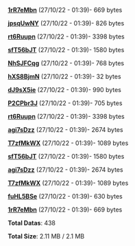 [**1rR7eMbn**](/data/1rR7eMbn.txt) (27/10/22 - 01:39)- 669 bytes

[**jpsqUwNY**](/data/jpsqUwNY.txt) (27/10/22 - 01:39)- 826 bytes

[**rt6Ruupn**](/data/rt6Ruupn.txt) (27/10/22 - 01:39)- 3398 bytes

[**sfT56bJT**](/data/sfT56bJT.txt) (27/10/22 - 01:39)- 1580 bytes

[**NhSJFCqg**](/data/NhSJFCqg.txt) (27/10/22 - 01:39)- 768 bytes

[**hXS8BjmN**](/data/hXS8BjmN.txt) (27/10/22 - 01:39)- 32 bytes

[**dJ9sX5ie**](/data/dJ9sX5ie.txt) (27/10/22 - 01:39)- 990 bytes

[**P2CPbr3J**](/data/P2CPbr3J.txt) (27/10/22 - 01:39)- 705 bytes

[**rt6Ruupn**](/data/rt6Ruupn.txt) (27/10/22 - 01:39)- 3398 bytes

[**agi7sDzz**](/data/agi7sDzz.txt) (27/10/22 - 01:39)- 2674 bytes

[**T7zfMkWX**](/data/T7zfMkWX.txt) (27/10/22 - 01:39)- 1089 bytes

[**sfT56bJT**](/data/sfT56bJT.txt) (27/10/22 - 01:39)- 1580 bytes

[**agi7sDzz**](/data/agi7sDzz.txt) (27/10/22 - 01:39)- 2674 bytes

[**T7zfMkWX**](/data/T7zfMkWX.txt) (27/10/22 - 01:39)- 1089 bytes

[**fuHL5BSe**](/data/fuHL5BSe.txt) (27/10/22 - 01:39)- 630 bytes

[**1rR7eMbn**](/data/1rR7eMbn.txt) (27/10/22 - 01:39)- 669 bytes

**Total Datas**: 438

**Total Size**: 2.11 MB / 2.1 MB